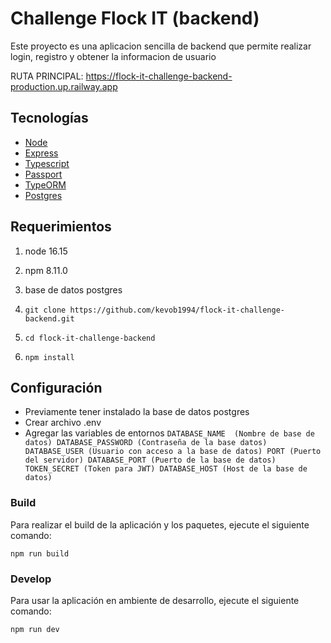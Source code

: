 # Challenge Flock IT (backend)

Este proyecto es una aplicacion sencilla de backend que permite realizar login, registro y obtener la informacion de usuario

RUTA PRINCIPAL: https://flock-it-challenge-backend-production.up.railway.app

## Tecnologías

- [Node](https://nodejs.org/es/)
- [Express](https://expressjs.com/es/)
- [Typescript](https://www.typescriptlang.org/)
- [Passport](https://www.passportjs.org/)
- [TypeORM](https://typeorm.io/)
- [Postgres](https://www.postgresql.org/)


## Requerimientos

1. node 16.15
2. npm 8.11.0
3. base de datos postgres

4. `git clone https://github.com/kevob1994/flock-it-challenge-backend.git`
5. `cd flock-it-challenge-backend`
6. `npm install`


## Configuración

- Previamente tener instalado la base de datos postgres
- Crear archivo .env
- Agregar las variables de entornos
`
DATABASE_NAME  (Nombre de base de datos)
DATABASE_PASSWORD (Contraseña de la base datos)
DATABASE_USER (Usuario con acceso a la base de datos)
PORT (Puerto del servidor)
DATABASE_PORT (Puerto de la base de datos)
TOKEN_SECRET (Token para JWT)
DATABASE_HOST (Host de la base de datos)
`


### Build

Para realizar el build de la aplicación y los paquetes, ejecute el siguiente comando:

```
npm run build
```

### Develop

Para usar la aplicación en ambiente de desarrollo, ejecute el siguiente comando:

```
npm run dev
```
